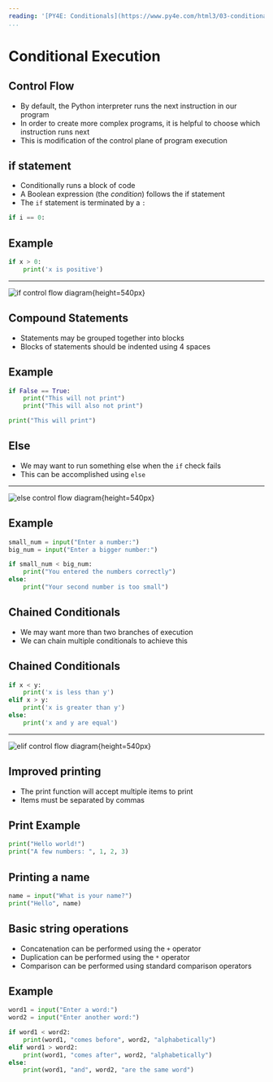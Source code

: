 ```yaml
---
reading: '[PY4E: Conditionals](https://www.py4e.com/html3/03-conditionals)'
...
```


Conditional Execution
=====================

Control Flow
------------

- By default, the Python interpreter runs the next instruction in our program
- In order to create more complex programs, it is helpful to choose which instruction runs next
- This is modification of the control plane of program execution

if statement
------------

- Conditionally runs a block of code
- A Boolean expression (the *condition*) follows the if statement
- The `if` statement is terminated by a `:`

```python
if i == 0:
```

Example
-------

```python
if x > 0:
    print('x is positive')
```

---

![`if` control flow diagram](https://www.py4e.com/images/if.svg){height=540px}

Compound Statements
------------------

- Statements may be grouped together into blocks
- Blocks of statements should be indented using 4 spaces

Example
-------

```python
if False == True:
    print("This will not print")
    print("This will also not print")

print("This will print")
```

Else
----

- We may want to run something else when the `if` check fails
- This can be accomplished using `else`

---

![else control flow diagram](https://www.py4e.com/images/if-else.svg){height=540px}

Example
-------

```python
small_num = input("Enter a number:")
big_num = input("Enter a bigger number:")

if small_num < big_num:
    print("You entered the numbers correctly")
else:
    print("Your second number is too small")
```

Chained Conditionals
--------------------

- We may want more than two branches of execution
- We can chain multiple conditionals to achieve this

Chained Conditionals
--------------------

```python
if x < y:
    print('x is less than y')
elif x > y:
    print('x is greater than y')
else:
    print('x and y are equal')
```

---

![elif control flow diagram](https://www.py4e.com/images/elif.svg){height=540px}

Improved printing
-----------------

- The print function will accept multiple items to print
- Items must be separated by commas

Print Example
-------------

```python
print("Hello world!")
print("A few numbers: ", 1, 2, 3)
```

Printing a name
---------------

```python
name = input("What is your name?")
print("Hello", name)
```

Basic string operations
-----------------------

- Concatenation can be performed using the `+` operator
- Duplication can be performed using the `*` operator
- Comparison can be performed using standard comparison operators

Example
-------

```python
word1 = input("Enter a word:")
word2 = input("Enter another word:")

if word1 < word2:
    print(word1, "comes before", word2, "alphabetically")
elif word1 > word2:
    print(word1, "comes after", word2, "alphabetically")
else:
    print(word1, "and", word2, "are the same word")
```
